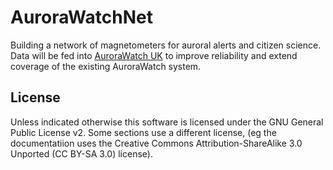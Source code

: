 # AuroraWatchNet

Building a network of magnetometers for auroral alerts and citizen
science. Data will be fed into [AuroraWatch
UK](http://aurorawatch.lancs.ac.uk) to improve reliability and
extend coverage of the existing AuroraWatch system.

## License

Unless indicated otherwise this software is licensed under the GNU 
General Public License v2. Some sections use a different license,
(eg the documentatiion uses the Creative Commons Attribution-ShareAlike
3.0 Unported (CC BY-SA 3.0) license).

